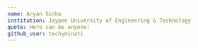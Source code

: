 ```yaml
---
name: Aryan Sinha
institution: Jaypee University of Engineering & Technology
quote: Hero can be anyone!
github_user: techyminati
---
```

